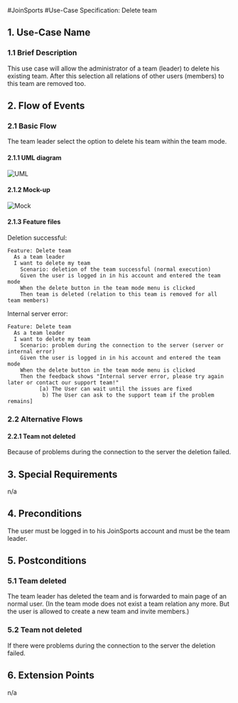 #JoinSports
#Use-Case Specification: Delete team

## 1. Use-Case Name 
### 1.1 Brief Description
This use case will allow the administrator of a team (leader) to delete his existing team. 
After this selection all relations of other users (members) to this team are removed too.

## 2. Flow of Events
### 2.1 Basic Flow 
The team leader select the option to delete his team within the team mode.

#### 2.1.1 UML diagram
![UML]

#### 2.1.2 Mock-up 
![Mock]

#### 2.1.3 Feature files
<!-- ![Feature] -->

Deletion successful:
```cucumber
Feature: Delete team
  As a team leader
  I want to delete my team
 	Scenario: deletion of the team successful (normal execution)
    Given the user is logged in in his account and entered the team mode
    When the delete button in the team mode menu is clicked
    Then team is deleted (relation to this team is removed for all team members)
```

Internal server error:
```cucumber
Feature: Delete team
  As a team leader
  I want to delete my team
 	Scenario: problem during the connection to the server (server or internal error)
    Given the user is logged in in his account and entered the team mode
    When the delete button in the team mode menu is clicked
    Then the feedback shows "Internal server error, please try again later or contact our support team!"
          [a) The User can wait until the issues are fixed
           b) The User can ask to the support team if the problem remains]
```

### 2.2 Alternative Flows
#### 2.2.1 Team not deleted 
Because of problems during the connection to the server the deletion failed.

## 3. Special Requirements
n/a

## 4. Preconditions
The user must be logged in to his JoinSports account and must be the team leader.

## 5. Postconditions
### 5.1 Team deleted
The team leader has deleted the team and is forwarded to main page of an normal user.
(In the team mode does not exist a team relation any more. But the user is allowed to create a new team and invite members.)

### 5.2	Team not deleted
If there were problems during the connection to the server the deletion failed.

## 6. Extension Points
n/a

<!-- picture links -->
[UML]: ? "UML Diagram"
[Mock]: ? "Mock-Up"
<!-- [Feature]:  "Feature file" -->

